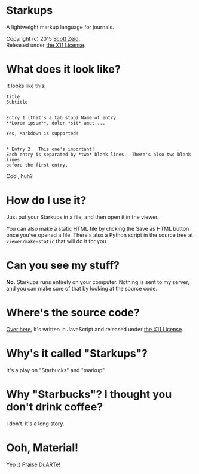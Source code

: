 Starkups
========

A lightweight markup language for journals.

Copyright (c) 2015 [Scott Zeid](https://s.zeid.me/).  
Released under [the X11 License](https://tldrlegal.com/l/x11).


# What does it look like?

It looks like this:

    Title
    Subtitle
    
    
    Entry 1	(that's a tab stop) Name of entry
    **Lorem ipsum**, dolor *sit* amet....
    
    Yes, Markdown is supported!
    
    
    * Entry 2	This one's important!
    Each entry is separated by *two* blank lines.  There's also two blank lines
    before the first entry.

Cool, huh?


# How do I use it?

Just put your Starkups in a file, and then open it in the viewer.

You can also make a static HTML file by clicking the Save as HTML button once
you've opened a file.  There's also a Python script in the source tree at
`viewer/make-static` that will do it for you.


# Can you see my stuff?

**No.**  Starkups runs entirely on your computer.  Nothing is sent to my server,
and you can make sure of that by looking at the source code.


# Where's the source code?

[Over here.](https://gitlab.com/scottywz/starkups)  It's written in JavaScript
and released under [the X11 License](https://tldrlegal.com/l/x11).


# Why's it called "Starkups"?

It's a play on "Starbucks" and "markup".


# Why "Starbucks"?  I thought you don't drink coffee?

I don't.  It's a long story.


# Ooh, Material!

Yep :)  [Praise DuARTe!](http://duarte.cf/ "Warning: Auto-playing video")
